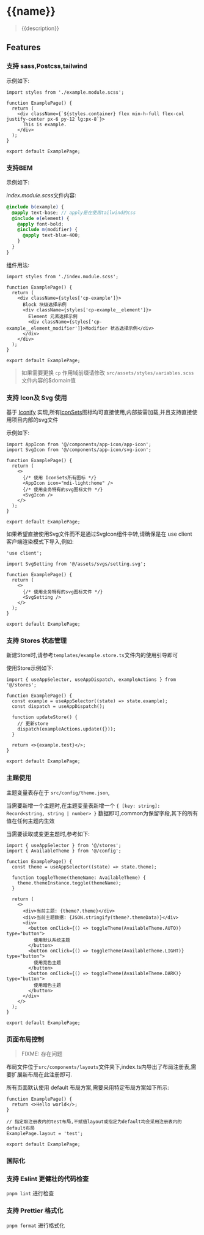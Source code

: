 # {{name}}

> {{description}}

## Features

### 支持 sass,Postcss,tailwind

示例如下:

```tsx
import styles from './example.module.scss';

function ExamplePage() {
  return (
    <div className={`${styles.container} flex min-h-full flex-col justify-center px-6 py-12 lg:px-8`}>
      This is example.
    </div>
  );
}

export default ExamplePage;
```

### 支持BEM

示例如下:

*index.module.scss*文件内容:

```scss
@include b(example) {
  @apply text-base; // apply是在使用tailwind的css
  @include e(element) {
    @apply font-bold;
    @include m(modifier) {
      @apply text-blue-400;
    }
  }
}
```

组件用法:

```tsx
import styles from './index.module.scss';

function ExamplePage() {
  return (
    <div className={styles['cp-example']}>
      Block 块级选择示例
      <div className={styles['cp-example__element']}>
        Element 元素选择示例
        <div className={styles['cp-example__element_modifier']}>Modifier 状态选择示例</div>
      </div>
    </div>
  );
}

export default ExamplePage;
```

> 如果需要更换 `cp` 作用域前缀请修改 `src/assets/styles/variables.scss` 文件内容的$domain值

### 支持 Icon及 Svg 使用

基于 [Iconify](https://iconify.design/docs/) 实现,所有[IconSets](https://icon-sets.iconify.design/)图标均可直接使用,内部按需加载,并且支持直接使用项目内部的svg文件

示例如下:

```tsx
import AppIcon from '@/components/app-icon/app-icon';
import SvgIcon from '@/components/app-icon/svg-icon';

function ExamplePage() {
  return (
    <>
      {/* 使用 IconSets所有图标 */}
      <AppIcon icon="mdi-light:home" />
      {/* 使用业务特有的svg图标文件 */}
      <SvgIcon />
    </>
  );
}

export default ExamplePage;
```

如果希望直接使用Svg文件而不是通过SvgIcon组件中转,请确保是在 use client 客户端渲染模式下导入,例如:

```tsx
'use client';

import SvgSetting from '@/assets/svgs/setting.svg';

function ExamplePage() {
  return (
    <>
      {/* 使用业务特有的svg图标文件 */}
      <SvgSetting />
    </>
  );
}

export default ExamplePage;
```

### 支持 Stores 状态管理

新建Store时,请参考`templates/example.store.ts`文件内的使用引导即可

使用Store示例如下:

```tsx
import { useAppSelector, useAppDispatch, exampleActions } from '@/stores';

function ExamplePage() {
  const example = useAppSelector((state) => state.example);
  const dispatch = useAppDispatch();

  function updateStore() {
    // 更新store
    dispatch(exampleActions.update({}));
  }

  return <>{example.test}</>;
}

export default ExamplePage;
```

### 主题使用

主题变量表存在于 `src/config/theme.json`,

当需要新增一个主题时,在主题变量表新增一个 `{ [key: string]: Record<string, string | number> }` 数据即可,common为保留字段,其下的所有值在任何主题内生效

当需要读取或变更主题时,参考如下:

```tsx
import { useAppSelector } from '@/stores';
import { AvailableTheme } from '@/config';

function ExamplePage() {
  const theme = useAppSelector((state) => state.theme);

  function toggleTheme(themeName: AvailableTheme) {
    theme.themeInstance.toggle(themeName);
  }

  return (
    <>
      <div>当前主题: {theme?.theme}</div>
      <div>当前主题数据: {JSON.stringify(theme?.themeData)}</div>
      <div>
        <button onClick={() => toggleTheme(AvailableTheme.AUTO)} type="button">
          使用默认系统主题
        </button>
        <button onClick={() => toggleTheme(AvailableTheme.LIGHT)} type="button">
          使用亮色主题
        </button>
        <button onClick={() => toggleTheme(AvailableTheme.DARK)} type="button">
          使用暗色主题
        </button>
      </div>
    </>
  );
}

export default ExamplePage;
```

### 页面布局控制

> FIXME: 存在问题

布局文件位于`src/components/layouts`文件夹下,index.ts内导出了布局注册表,需要扩展新布局在此注册即可.

所有页面默认使用 default 布局方案,需要采用特定布局方案如下所示:

```tsx
function ExamplePage() {
  return <>Hello world</>;
}

// 指定取注册表内的test布局,不赋值layout或指定为default均会采用注册表内的default布局
ExamplePage.layout = 'test';

export default ExamplePage;
```

### 国际化

### 支持 Eslint 更健壮的代码检查

`pnpm lint` 进行检查

### 支持 Prettier 格式化

`pnpm format` 进行格式化
